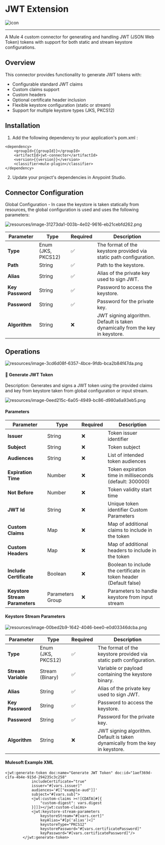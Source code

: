 # JWT Extension

![icon](https://github.com/user-attachments/assets/5e55fd3f-8a3a-4ef6-9bdb-98cb0daec190)

---

A Mule 4 custom connector for generating and handling JWT (JSON Web Token) tokens with support for both static and stream keystore configurations.

## Overview
This connector provides functionality to generate JWT tokens with:

- Configurable standard JWT claims
- Custom claims support
- Custom headers
- Optional certificate header inclusion
- Flexible keystore configuration (static or stream)
- Support for multiple keystore types (JKS, PKCS12)
  
## Installation
1. Add the following dependency to your application's pom.xml :
```
<dependency>
    <groupId>{{groupId}}</groupId>
    <artifactId>jwt-connector</artifactId>
    <version>{{version}}</version>
    <classifier>mule-plugin</classifier>
</dependency>
```

2. Update your project's dependencies in Anypoint Studio.
   
## Connector Configuration

Global Configuration - In case the keystore is taken statically from resources, the global configuration is used and uses the following parameters:

![resources/image-31273da1-003b-4e02-9616-eb21cebfd262.png](resources/image-31273da1-003b-4e02-9616-eb21cebfd262.png)

| Parameter| Type       | Required  | Description                                                                   |
|------------------|--------------------|-----------|-------------------------------------------------------------------------------|
| **Type**         | Enum (JKS, PKCS12) | ✅        | The format of the keystore provided via static path configuration.            |
| **Path**         | String             | ✅        | Path to the keystore.                                                         |
| **Alias**        | String             | ✅        | Alias of the private key used to sign JWT.                                    |
| **Key Password** | String             | ✅        | Password to access the keystore.                                              |
| **Password**     | String             | ✅        | Password for the private key.                                                 |
| **Algorithm**    | String             | ❌        | JWT signing algorithm. Default is taken dynamically from the key in keystore. |

## Operations

![resources/image-3cd6d08f-6357-4bce-9fdb-bca2b84f47da.png](resources/image-3cd6d08f-6357-4bce-9fdb-bca2b84f47da.png)

#### 🔹 Generate JWT Token

Description: Generates and signs a JWT token using the provided claims and key from keystore taken from global configuration or input stream.

![resources/image-0eed215c-6a05-4949-bc86-d980a6a93eb5.png](resources/image-0eed215c-6a05-4949-bc86-d980a6a93eb5.png)

#### Parameters

| Parameter                      | Type             | Required  | Description                                                        |
|--------------------------------|------------------|-----------|--------------------------------------------------------------------|
| **Issuer**                     | String           | ❌        | Token issuer identifier                                            |
| **Subject**                    | String           | ❌        | Token subject                                                      |
| **Audiences**                  | String           | ❌        | List of intended token audiences                                   |
| **Expiration Time**            | Number           | ❌        | Token expiration time in milliseconds (default: 300000)            |
| **Not Before**                 | Number           | ❌        | Token validity start time                                          |
| **JWT Id**                     | String           | ❌        | Unique token identifier Custom Parameters                          |
| **Custom Claims**              | Map              | ❌        | Map of additional claims to include in the token                   |
| **Custom Headers**             | Map              | ❌        | Map of additional headers to include in the token                  |
| **Include Certificate**        | Boolean          | ❌        | Boolean to include the certificate in token header (Default false) |
| **Keystore Stream Parameters** | Parameters Group | ❌        | Parameters to handle keystore from input stream                    |

#### Keystore Stream Parameters

![resources/image-00bed2b9-1642-4046-bee0-e0d03346dcba.png](resources/image-00bed2b9-1642-4046-bee0-e0d03346dcba.png)

| Parameter          | Type               | Required  | Description                                                                   |
|--------------------|--------------------|-----------|-------------------------------------------------------------------------------|
| **Type**           | Enum (JKS, PKCS12) | ✅        | The format of the keystore provided via static path configuration.            |
| **Stream Variable**| Stream (Binary)    | ✅        | Variable or payload containing the keystore binary.                           |
| **Alias**          | String             | ✅        | Alias of the private key used to sign JWT.                                    |
| **Key Password**   | String             | ✅        | Password to access the keystore.                                              |
| **Password**       | String             | ✅        | Password for the private key.                                                 |
| **Algorithm**      | String             | ❌        | JWT signing algorithm. Default is taken dynamically from the key in keystore. |

#### Mulesoft Example XML

```
<jwt:generate-token doc:name="Generate JWT Token" doc:id="1aef369d-c1fa-4b4e-915d-294235c3c258"
            includeCertificate="true"
            issuer="#[vars.issuer]"
            audiences='#[["example-aud"]]'
            subject="#[vars.sub]">
            <jwt:custom-claims ><![CDATA[#[{
                "custom-digest": vars.digest
            }]]]></jwt:custom-claims>
            <jwt:keystore-stream-parameters
                keystoreStream="#[vars.cert]"
                keyAlias="#[p('alias')<]"
                keystoreType="PKCS12"
                keystorePassword="#[vars.certificatePassword]"
                keyPassword="#[vars.certificatePassword]"/>
        </jwt:generate-token>
```

